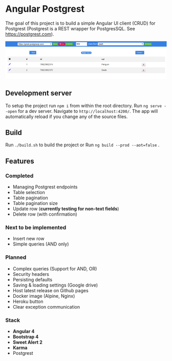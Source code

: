 # Angular Postgrest

The goal of this project is to build a simple Angular UI client (CRUD) for Postgrest (Postgrest is a REST wrapper for PostgresSQL. See https://postgrest.com). 

![Logo](docs/screenshot.PNG "Logo")


## Development server

To setup the project run `npm i` from within the root directory.
Run `ng serve --open` for a dev server. Navigate to `http://localhost:4200/`. The app will automatically reload if you change any of the source files.

## Build

Run `./build.sh` to build the project or
Run `ng build --prod --aot=false` .

## Features

### Completed

  - Managing Postgrest endpoints
  - Table selection
  - Table pagination
  - Table pagination size
  - Update row (**currently testing for non-text fields**)
  - Delete row (with confirmation)

### Next to be implemented

  - Insert new row
  - Simple queries (AND only)


### Planned

  - Complex queries (Support for AND, OR)
  - Security headers
  - Persisting defaults
  - Saving & loading settings (Google drive)
  - Host latest release on Github pages
  - Docker image (Alpine, Nginx)
  - Heroku button
  - Clear exception communication

### Stack

  - **Angular 4**
  - **Bootstrap 4**
  - **Sweet Alert 2**
  - **Karma**
  - Postgrest







